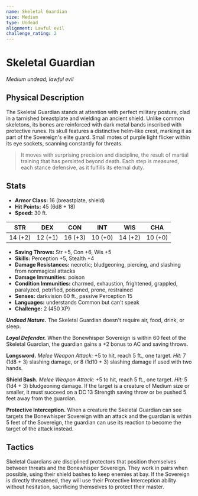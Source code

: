 ```yaml
---
name: Skeletal Guardian
size: Medium
type: Undead
alignment: Lawful evil
challenge_rating: 2
---
```


# Skeletal Guardian

*Medium undead, lawful evil*

## Physical Description
The Skeletal Guardian stands at attention with perfect military posture, clad in a tarnished breastplate and wielding an ancient shield. Unlike common skeletons, its bones are reinforced with dark metal bands inscribed with protective runes. Its skull features a distinctive helm-like crest, marking it as part of the Sovereign's elite guard. Small motes of purple light flicker within its eye sockets, scanning constantly for threats.

> It moves with surprising precision and discipline, the result of martial training that has persisted beyond death. Each step is measured, each stance defensive, as it fulfills its eternal duty.

## Stats

- **Armor Class:** 16 (breastplate, shield)
- **Hit Points:** 45 (6d8 + 18)
- **Speed:** 30 ft.

| STR     | DEX     | CON     | INT     | WIS     | CHA     |
|---------|---------|---------|---------|---------|---------|
| 14 (+2) | 12 (+1) | 16 (+3) | 10 (+0) | 14 (+2) | 10 (+0) |

- **Saving Throws:** Str +5, Con +6, Wis +5
- **Skills:** Perception +5, Stealth +4
- **Damage Resistances:** necrotic; bludgeoning, piercing, and slashing from nonmagical attacks
- **Damage Immunities:** poison
- **Condition Immunities:** charmed, exhaustion, frightened, grappled, paralyzed, petrified, poisoned, prone, restrained
- **Senses:** darkvision 60 ft., passive Perception 15
- **Languages:** understands Common but can't speak
- **Challenge:** 2 (450 XP)

***Undead Nature.*** The Skeletal Guardian doesn't require air, food, drink, or sleep.

***Loyal Defender.*** When the Bonewhisper Sovereign is within 60 feet of the Skeletal Guardian, the guardian gains a +2 bonus to AC and saving throws.

**Longsword.** *Melee Weapon Attack:* +5 to hit, reach 5 ft., one target. *Hit:* 7 (1d8 + 3) slashing damage, or 8 (1d10 + 3) slashing damage if used with two hands.

**Shield Bash.** *Melee Weapon Attack:* +5 to hit, reach 5 ft., one target. *Hit:* 5 (1d4 + 3) bludgeoning damage. If the target is a creature of Medium size or smaller, it must succeed on a DC 13 Strength saving throw or be pushed 5 feet away from the guardian.

**Protective Interception.** When a creature the Skeletal Guardian can see targets the Bonewhisper Sovereign with an attack and the guardian is within 5 feet of the Sovereign, the guardian can use its reaction to become the target of the attack instead.

## Tactics
Skeletal Guardians are disciplined protectors that position themselves between threats and the Bonewhisper Sovereign. They work in pairs when possible, using their shield bashes to keep enemies at bay. If the Sovereign is directly threatened, they will use their Protective Interception ability without hesitation, sacrificing themselves to protect their master.